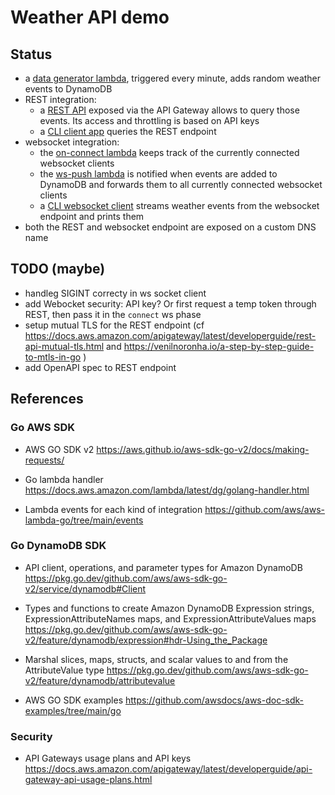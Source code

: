 # Weather API demo

## Status

- a [data generator lambda](weather_api/weather_data_generator/main.go), triggered every minute, adds random weather events to DynamoDB
- REST integration:
  * a [REST API](weather_api/weather_rest_frontend/main.go) exposed via the API Gateway allows to query those events. Its access and throttling is based on API keys
  * a [CLI client app](weather_rest_client/readme.md) queries the REST endpoint
- websocket integration: 
  * the [on-connect lambda](weather_api/weather_ws_on_connection_event/main.go) keeps track of the currently connected websocket clients
  * the [ws-push lambda](weather_api/weather_event_ws_push/main.go) is notified when events are added to DynamoDB and forwards them to all currently connected websocket clients
  * a [CLI websocket client](weather_ws_client/readme.md) streams weather events from the websocket endpoint and prints them
- both the REST and websocket endpoint are exposed on a custom DNS name

## TODO (maybe)

* handleg SIGINT correcty in ws socket client
* add Webocket security: API key? Or first request a temp token through REST, then pass it in the `connect` ws phase
* setup mutual TLS for the REST endpoint (cf https://docs.aws.amazon.com/apigateway/latest/developerguide/rest-api-mutual-tls.html
   and https://venilnoronha.io/a-step-by-step-guide-to-mtls-in-go )
* add OpenAPI spec to REST endpoint

## References

### Go AWS SDK

* AWS GO SDK v2
  https://aws.github.io/aws-sdk-go-v2/docs/making-requests/ 

* Go lambda handler
  https://docs.aws.amazon.com/lambda/latest/dg/golang-handler.html
  
* Lambda events for each kind of integration
  https://github.com/aws/aws-lambda-go/tree/main/events

### Go DynamoDB SDK  

* API client, operations, and parameter types for Amazon DynamoDB
  https://pkg.go.dev/github.com/aws/aws-sdk-go-v2/service/dynamodb#Client

* Types and functions to create Amazon DynamoDB Expression strings, ExpressionAttributeNames maps, and ExpressionAttributeValues maps
  https://pkg.go.dev/github.com/aws/aws-sdk-go-v2/feature/dynamodb/expression#hdr-Using_the_Package

* Marshal slices, maps, structs, and scalar values to and from the AttributeValue type
  https://pkg.go.dev/github.com/aws/aws-sdk-go-v2/feature/dynamodb/attributevalue

* AWS GO SDK examples
  https://github.com/awsdocs/aws-doc-sdk-examples/tree/main/go

### Security

* API Gateways usage plans and API keys
  https://docs.aws.amazon.com/apigateway/latest/developerguide/api-gateway-api-usage-plans.html
  